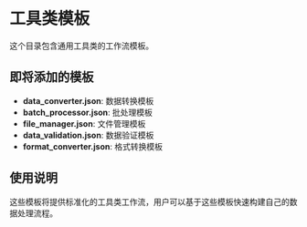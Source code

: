 # 工具类模板

这个目录包含通用工具类的工作流模板。

## 即将添加的模板

- **data_converter.json**: 数据转换模板
- **batch_processor.json**: 批处理模板
- **file_manager.json**: 文件管理模板
- **data_validation.json**: 数据验证模板
- **format_converter.json**: 格式转换模板

## 使用说明

这些模板将提供标准化的工具类工作流，用户可以基于这些模板快速构建自己的数据处理流程。 